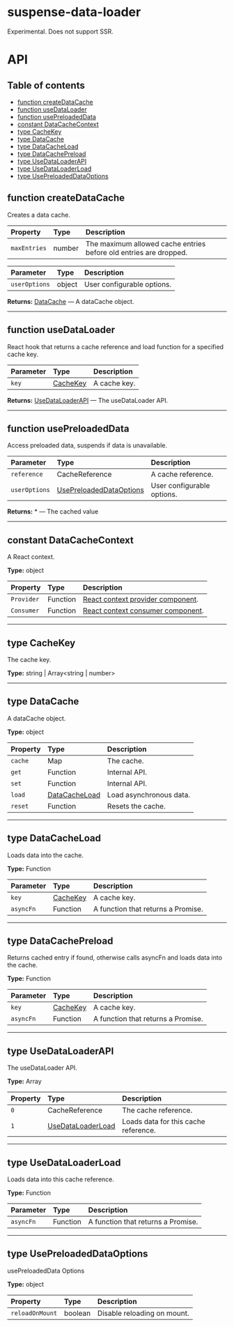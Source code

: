 # suspense-data-loader

Experimental. Does not support SSR.

# API

## Table of contents

- [function createDataCache](#function-createdatacache)
- [function useDataLoader](#function-usedataloader)
- [function usePreloadedData](#function-usepreloadeddata)
- [constant DataCacheContext](#constant-datacachecontext)
- [type CacheKey](#type-cachekey)
- [type DataCache](#type-datacache)
- [type DataCacheLoad](#type-datacacheload)
- [type DataCachePreload](#type-datacachepreload)
- [type UseDataLoaderAPI](#type-usedataloaderapi)
- [type UseDataLoaderLoad](#type-usedataloaderload)
- [type UsePreloadedDataOptions](#type-usepreloadeddataoptions)

## function createDataCache

Creates a data cache.

| Property     | Type   | Description                                                       |
| :----------- | :----- | :---------------------------------------------------------------- |
| `maxEntries` | number | The maximum allowed cache entries before old entries are dropped. |

| Parameter     | Type   | Description                |
| :------------ | :----- | :------------------------- |
| `userOptions` | object | User configurable options. |

**Returns:** [DataCache](#type-datacache) — A dataCache object.

* * *

## function useDataLoader

React hook that returns a cache reference and load function for a specified cache key.

| Parameter | Type                       | Description  |
| :-------- | :------------------------- | :----------- |
| `key`     | [CacheKey](#type-cachekey) | A cache key. |

**Returns:** [UseDataLoaderAPI](#type-usedataloaderapi) — The useDataLoader API.

* * *

## function usePreloadedData

Access preloaded data, suspends if data is unavailable.

| Parameter     | Type                                                     | Description                |
| :------------ | :------------------------------------------------------- | :------------------------- |
| `reference`   | CacheReference                                           | A cache reference.         |
| `userOptions` | [UsePreloadedDataOptions](#type-usepreloadeddataoptions) | User configurable options. |

**Returns:** \* — The cached value

* * *

## constant DataCacheContext

A React context.

**Type:** object

| Property   | Type     | Description                                                                           |
| :--------- | :------- | :------------------------------------------------------------------------------------ |
| `Provider` | Function | [React context provider component](https://reactjs.org/docs/context#contextprovider). |
| `Consumer` | Function | [React context consumer component](https://reactjs.org/docs/context#contextconsumer). |

* * *

## type CacheKey

The cache key.

**Type:** string | Array&lt;string | number>

* * *

## type DataCache

A dataCache object.

**Type:** object

| Property | Type                                 | Description             |
| :------- | :----------------------------------- | :---------------------- |
| `cache`  | Map                                  | The cache.              |
| `get`    | Function                             | Internal API.           |
| `set`    | Function                             | Internal API.           |
| `load`   | [DataCacheLoad](#type-datacacheload) | Load asynchronous data. |
| `reset`  | Function                             | Resets the cache.       |

* * *

## type DataCacheLoad

Loads data into the cache.

**Type:** Function

| Parameter | Type                       | Description                        |
| :-------- | :------------------------- | :--------------------------------- |
| `key`     | [CacheKey](#type-cachekey) | A cache key.                       |
| `asyncFn` | Function                   | A function that returns a Promise. |

* * *

## type DataCachePreload

Returns cached entry if found, otherwise calls asyncFn and loads data into the cache.

**Type:** Function

| Parameter | Type                       | Description                        |
| :-------- | :------------------------- | :--------------------------------- |
| `key`     | [CacheKey](#type-cachekey) | A cache key.                       |
| `asyncFn` | Function                   | A function that returns a Promise. |

* * *

## type UseDataLoaderAPI

The useDataLoader API.

**Type:** Array

| Property | Type                                         | Description                          |
| :------- | :------------------------------------------- | :----------------------------------- |
| `0`      | CacheReference                               | The cache reference.                 |
| `1`      | [UseDataLoaderLoad](#type-usedataloaderload) | Loads data for this cache reference. |

* * *

## type UseDataLoaderLoad

Loads data into this cache reference.

**Type:** Function

| Parameter | Type     | Description                        |
| :-------- | :------- | :--------------------------------- |
| `asyncFn` | Function | A function that returns a Promise. |

* * *

## type UsePreloadedDataOptions

usePreloadedData Options

**Type:** object

| Property        | Type    | Description                 |
| :-------------- | :------ | :-------------------------- |
| `reloadOnMount` | boolean | Disable reloading on mount. |
